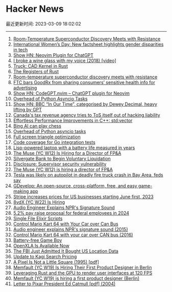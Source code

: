 # Hacker News

最近更新时间: 2023-03-09 18:02:02

--- 
1. [Room-Temperature Superconductor Discovery Meets with Resistance](https://www.quantamagazine.org/room-temperature-superconductor-discovery-meets-with-resistance-20230308/) 
2. [International Women’s Day: New factsheet highlights gender disparities in tech](https://www.unesco.org/en/articles/international-womens-day-new-factsheet-highlights-gender-disparities-innovation-and-technology) 
3. [Show HN: Neovim Plugin for ChatGPT](https://github.com/dpayne/CodeGPT.nvim) 
4. [I broke a wine glass with my voice (2018) [video]](https://www.youtube.com/watch?v=Oc27GxSD_bI) 
5. [Truck: CAD Kernel in Rust](https://github.com/ricosjp/truck) 
6. [The Registers of Rust](https://without.boats/blog/the-registers-of-rust/) 
7. [Room-temperature superconductor discovery meets with resistance](https://www.quantamagazine.org/room-temperature-superconductor-discovery-meets-with-resistance-20230308/) 
8. [FTC bars GoodRx from sharing consumers’ sensitive health info for advertising](https://www.ftc.gov/news-events/news/press-releases/2023/02/ftc-enforcement-action-bar-goodrx-sharing-consumers-sensitive-health-info-advertising) 
9. [Show HN: CodeGPT.nvim – ChatGPT plugin for Neovim](https://github.com/dpayne/CodeGPT.nvim) 
10. [Overhead of Python Asyncio Tasks](https://textual.textualize.io/blog/2023/03/08/overhead-of-python-asyncio-tasks/) 
11. [Show HN: BBC “In Our Time”, categorised by Dewey Decimal, heavy lifting by GPT](https://genmon.github.io/braggoscope/) 
12. [Canada&#x27;s tax revenue agency tries to ToS itself out of hacking liability](https://riskybiznews.substack.com/p/risky-biz-news-canadas-tax-revenue) 
13. [Effortless Performance Improvements in C++: std:vector](https://julien.jorge.st/posts/en/effortless-performance-improvements-in-cpp-std-vector/) 
14. [Bing AI can play chess](https://twitter.com/zswitten/status/1631107663500304384) 
15. [Overhead of Python asyncio tasks](https://textual.textualize.io/blog/2023/03/08/overhead-of-python-asyncio-tasks/) 
16. [Full screen triangle optimization](https://30fps.net/pages/twotris/) 
17. [Code coverage for Go integration tests](https://go.dev/blog/integration-test-coverage) 
18. [Lisp-powered laptop with a battery life measured in years](https://www.hackster.io/news/andreas-eriksen-s-potatop-is-a-lisp-powered-laptop-with-a-battery-life-measured-in-years-2f5d79653f24) 
19. [The Muse (YC W12) Is Hiring for a Director of FP&amp;A](https://www.themuse.com/jobs/themuse/director-financial-planning-analysis) 
20. [Silvergate Bank to Begin Voluntary Liquidation](https://dfpi.ca.gov/2023/03/08/dfpi-statement-silvergate-bank-to-begin-voluntary-liquidation/) 
21. [Disclosure: Supervisor security vulnerability](https://www.home-assistant.io/blog/2023/03/08/supervisor-security-disclosure/) 
22. [The Muse (YC W12) is hiring a director of FP&amp;A](https://www.themuse.com/jobs/themuse/director-financial-planning-analysis) 
23. [Tesla was likely on autopilot in deadly fire truck crash in Bay Area, feds say](https://www.sfgate.com/bayarea/article/tesla-autopilot-deadly-fire-truck-crash-17827415.php) 
24. [GDevelop: An open-source, cross-platform, free, and easy game-making app](https://gdevelop.io/) 
25. [Stripe increases prices for US businesses starting June first, 2023](https://stripe.com/pricing#pricing-details) 
26. [8vdX (YC W22) Is Hiring](https://www.ycombinator.com/companies/8vdx/jobs/oKQSIyc-software-engineers-full-stack-front-end-back-end-developers) 
27. [Audio Engineer Explains NPR&#x27;s Signature Sound](https://current.org/2015/06/a-top-audio-engineer-explains-nprs-signature-sound/) 
28. [5.2% pay raise proposal for federal employees in 2024](https://www.washingtonpost.com/politics/2023/03/08/federal-pay-boost-biden-budget-2023/) 
29. [Single File Elixir Scripts](https://fly.io/phoenix-files/single-file-elixir-scripts/) 
30. [Control Mario Kart 64 with Your Car over Can Bus](https://github.com/DanH42/CatchMeIfYouCAN) 
31. [Audio engineer explains NPR&#x27;s signature sound (2015)](https://current.org/2015/06/a-top-audio-engineer-explains-nprs-signature-sound/) 
32. [Control Mario Kart 64 with your car over CAN bus (2016)](https://github.com/DanH42/CatchMeIfYouCAN) 
33. [Battery-free Game Boy](https://www.freethegameboy.info/) 
34. [OpenXLA Is Available Now](https://opensource.googleblog.com/2023/03/openxla-is-ready-to-accelerate-and-simplify-ml-development.html) 
35. [The FBI Just Admitted It Bought US Location Data](https://www.wired.com/story/fbi-purchase-location-data-wray-senate/) 
36. [Update to Kagi Search Pricing](https://blog.kagi.com/update-kagi-search-pricing) 
37. [A Pixel Is Not a Little Square (1995) [pdf]](http://alvyray.com/Memos/CG/Microsoft/6_pixel.pdf) 
38. [Memfault (YC W19) Is Hiring Their First Product Designer in Berlin](https://jobs.lever.co/memfault/730541eb-637f-4d9d-9526-8949432f9a34) 
39. [Leveraging Rust and the GPU to render user interfaces at 120 FPS](https://zed.dev/blog/videogame) 
40. [Memfault (YC W19) is hiring a first product designer (Berlin)](https://jobs.lever.co/memfault/730541eb-637f-4d9d-9526-8949432f9a34) 
41. [Letter to Pixar President Ed Catmull [pdf] (2004)](http://alvyray.com/Pixar/documents/edfromalvy_2004.pdf) 

